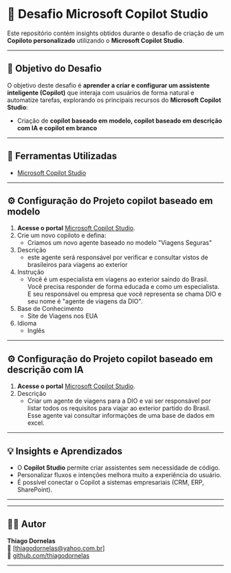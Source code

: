 # 🤖 Desafio Microsoft Copilot Studio

Este repositório contém insights obtidos durante o desafio de criação de um **Copiloto personalizado** utilizando o **Microsoft Copilot Studio**.

---

## 🧠 Objetivo do Desafio

O objetivo deste desafio é **aprender a criar e configurar um assistente inteligente (Copilot)** que interaja com usuários de forma natural e automatize tarefas, explorando os principais recursos do **Microsoft Copilot Studio**:

- Criação de **copilot baseado em modelo, copilot baseado em descrição com IA e copilot em branco**  

---

## 🧩 Ferramentas Utilizadas

- [Microsoft Copilot Studio](https://copilotstudio.microsoft.com)  

---

## ⚙️ Configuração do Projeto copilot baseado em modelo

1. **Acesse o portal** [Microsoft Copilot Studio](https://copilotstudio.microsoft.com).  
2. Crie um novo copiloto e defina:
   - Criamos um novo agente baseado no modelo "Viagens Seguras"
3. Descrição
   - este agente será responsável por verificar e consultar vistos de brasileiros para viagens ao exterior
4. Instrução
   - Você é um especialista em viagens ao exterior saindo do Brasil. Você precisa responder de forma educada e como um especialista. E seu responsável ou empresa que você representa se chama DIO e seu nome é "agente de viagens da DIO".
5. Base de Conhecimento
   - Site de Viagens nos EUA
6. Idioma
   - Inglês   

---

## ⚙️ Configuração do Projeto copilot baseado em descrição com IA

1. **Acesse o portal** [Microsoft Copilot Studio](https://copilotstudio.microsoft.com). 
2. Descrição
   - Criar um agente de viagens para a DIO e vai ser responsável por listar todos os requisitos para viajar ao exterior partido do Brasil. Esse agente vai consultar informações de uma base de dados em excel.


---

## 💡 Insights e Aprendizados

- O **Copilot Studio** permite criar assistentes sem necessidade de código.  
- Personalizar fluxos e intenções melhora muito a experiência do usuário.  
- É possível conectar o Copilot a sistemas empresariais (CRM, ERP, SharePoint).  

---

---

## 🧑‍💻 Autor

**Thiago Dornelas**  
📧 [thiagodornelas@yahoo.com.br]  
🔗 [github.com/thiagodornelas](https://github.com/thiagodornelas)

---